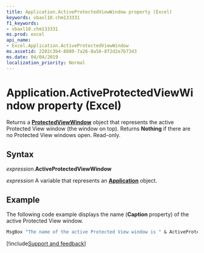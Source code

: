 ```yaml
---
title: Application.ActiveProtectedViewWindow property (Excel)
keywords: vbaxl10.chm133331
f1_keywords:
- vbaxl10.chm133331
ms.prod: excel
api_name:
- Excel.Application.ActiveProtectedViewWindow
ms.assetid: 2202c3b4-8880-7a26-8a56-8f2d2e7b7343
ms.date: 04/04/2019
localization_priority: Normal
---
```



# Application.ActiveProtectedViewWindow property (Excel)

Returns a **[ProtectedViewWindow](Excel.ProtectedViewWindow.md)** object that represents the active Protected View window (the window on top). Returns **Nothing** if there are no Protected View windows open. Read-only. 


## Syntax

_expression_.**ActiveProtectedViewWindow**

_expression_ A variable that represents an **[Application](Excel.Application(object).md)** object.


## Example

The following code example displays the name (**Caption** property) of the active Protected View window.


```vb
MsgBox "The name of the active Protected View window is " & ActiveProtectedWindow.Caption
```




[!include[Support and feedback](~/includes/feedback-boilerplate.md)]